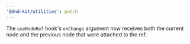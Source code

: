 ```yaml
---
'@dnd-kit/utilities': patch
---
```


The `useNodeRef` hook's `onChange` argument now receives both the current node and the previous node that were attached to the ref.
